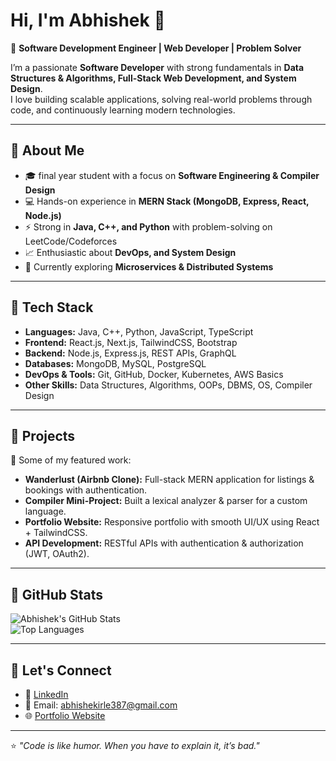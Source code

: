 # Hi, I'm Abhishek 👋

🚀 **Software Development Engineer | Web Developer | Problem Solver**

I’m a passionate **Software Developer** with strong fundamentals in **Data Structures & Algorithms, Full-Stack Web Development, and System Design**.  
I love building scalable applications, solving real-world problems through code, and continuously learning modern technologies.  

---

## 🔹 About Me
- 🎓 final year student with a focus on **Software Engineering & Compiler Design**  
- 💻 Hands-on experience in **MERN Stack (MongoDB, Express, React, Node.js)**  
- ⚡ Strong in **Java, C++, and Python** with problem-solving on LeetCode/Codeforces  
- 📈 Enthusiastic about **DevOps, and System Design**  
- 🌱 Currently exploring **Microservices & Distributed Systems**

---

## 🔹 Tech Stack
- **Languages:** Java, C++, Python, JavaScript, TypeScript  
- **Frontend:** React.js, Next.js, TailwindCSS, Bootstrap  
- **Backend:** Node.js, Express.js, REST APIs, GraphQL  
- **Databases:** MongoDB, MySQL, PostgreSQL  
- **DevOps & Tools:** Git, GitHub, Docker, Kubernetes, AWS Basics  
- **Other Skills:** Data Structures, Algorithms, OOPs, DBMS, OS, Compiler Design  

---

## 🔹 Projects
🚀 Some of my featured work:  
- **Wanderlust (Airbnb Clone):** Full-stack MERN application for listings & bookings with authentication.  
- **Compiler Mini-Project:** Built a lexical analyzer & parser for a custom language.  
- **Portfolio Website:** Responsive portfolio with smooth UI/UX using React + TailwindCSS.  
- **API Development:** RESTful APIs with authentication & authorization (JWT, OAuth2).  

---

## 🔹 GitHub Stats
![Abhishek's GitHub Stats](https://github-readme-stats.vercel.app/api?username=AbhishekIrle454&show_icons=true&theme=tokyonight)  
![Top Languages](https://github-readme-stats.vercel.app/api/top-langs/?username=AbhishekIrle454&layout=compact&theme=tokyonight)

---

## 🔹 Let's Connect
- 💼 [LinkedIn](https://www.linkedin.com/in/abhishek-irle454)  
- 📧 Email: abhishekirle387@gmail.com  
- 🌐 [Portfolio Website](https://your-portfolio-link.com)  

---

⭐️ *"Code is like humor. When you have to explain it, it’s bad."*  
